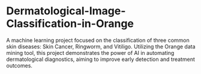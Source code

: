 # Dermatological-Image-Classification-in-Orange
A machine learning project focused on the classification of three common skin diseases: Skin Cancer, Ringworm, and Vitiligo. Utilizing the Orange data mining tool, this project demonstrates the power of AI in automating dermatological diagnostics, aiming to improve early detection and treatment outcomes.
